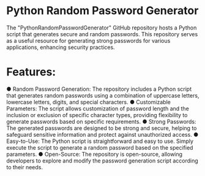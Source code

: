 # Python Random Password Generator
The "PythonRandomPasswordGenerator" GitHub repository hosts a Python script that generates secure and random passwords. This repository serves as a useful resource for generating strong passwords for various applications, enhancing security practices.

# Features:
● Random Password Generation: The repository includes a Python script that generates random passwords using a combination of uppercase letters, lowercase letters, digits, and special characters.
● Customizable Parameters: The script allows customization of password length and the inclusion or exclusion of specific character types, providing flexibility to generate passwords based on specific requirements.
● Strong Passwords: The generated passwords are designed to be strong and secure, helping to safeguard sensitive information and protect against unauthorized access.
● Easy-to-Use: The Python script is straightforward and easy to use. Simply execute the script to generate a random password based on the specified parameters.
● Open-Source: The repository is open-source, allowing developers to explore and modify the password generation script according to their needs.
